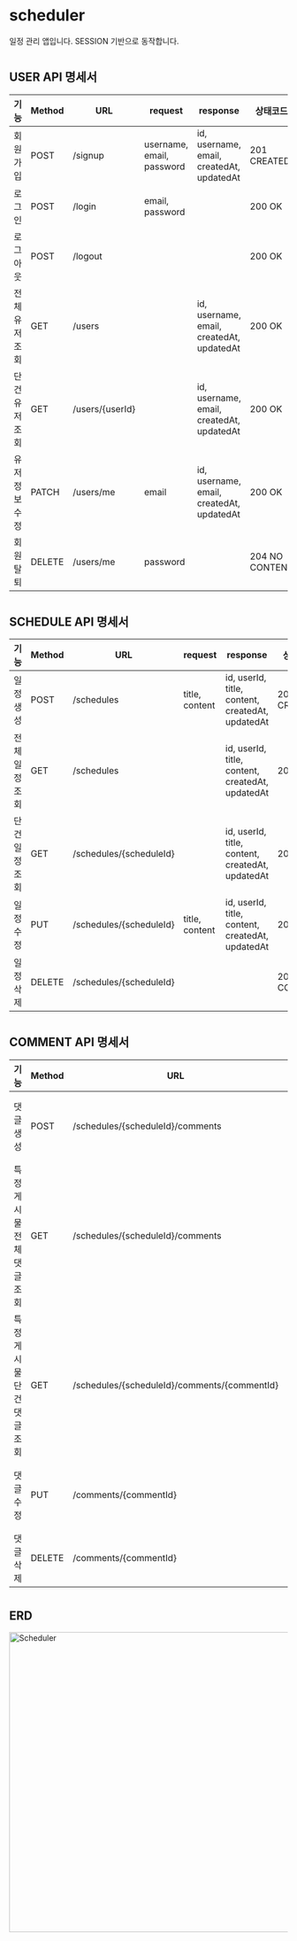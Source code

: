 # scheduler
일정 관리 앱입니다.
SESSION 기반으로 동작합니다.

#

## USER API 명세서

기능     |  Method | URL    | request | response | 상태코드
--------|---------|--------|---------|----------|---------
회원가입  | POST    | /signup| username, email, password | id, username, email, createdAt, updatedAt | 201 CREATED
로그인  | POST    | /login| email, password |   | 200 OK
로그아웃  | POST    | /logout|   |   | 200 OK
전체 유저 조회  | GET    | /users|         | id, username, email, createdAt, updatedAt | 200 OK
단건 유저 조회  | GET    | /users/{userId}|         | id, username, email, createdAt, updatedAt | 200 OK
유저 정보 수정  | PATCH    | /users/me | email      | id, username, email, createdAt, updatedAt | 200 OK
회원탈퇴  | DELETE    | /users/me | password        |     | 204 NO CONTENT

#

## SCHEDULE API 명세서

기능     |  Method | URL    | request | response | 상태코드
--------|---------|--------|---------|----------|---------
일정 생성  | POST    | /schedules | title, content | id, userId, title, content, createdAt, updatedAt | 201 CREATED
전체 일정 조회  | GET    | /schedules|         | id, userId, title, content, createdAt, updatedAt | 200 OK
단건 일정 조회  | GET    | /schedules/{scheduleId}|         | id, userId, title, content, createdAt, updatedAt | 200 OK
일정 수정  | PUT    | /schedules/{scheduleId}| title, content      | id, userId, title, content, createdAt, updatedAt | 200 OK
일정 삭제  | DELETE    | /schedules/{scheduleId} |         |     | 204 NO CONTENT

#

## COMMENT API 명세서
기능     |  Method | URL    | request | response | 상태코드
--------|---------|--------|---------|----------|---------
댓글 생성  | POST    | /schedules/{scheduleId}/comments | comment |  id, scheduleId, userId, comment, createdAt, updatedAt | 201 CREATED
특정 게시물 전체 댓글 조회  | GET    | /schedules/{scheduleId}/comments |         | id, scheduleId, userId, comment, createdAt, updatedAt | 200 OK
특정 게시물 단건 댓글 조회  | GET    |  /schedules/{scheduleId}/comments/{commentId} |         | id, scheduleId, userId, comment, createdAt, updatedAt | 200 OK
댓글 수정  | PUT   | /comments/{commentId} | comment   | id, scheduleId, userId, comment, createdAt, updatedAt | 200 OK
댓글 삭제  | DELETE    | /comments/{commentId} |         |     | 204 NO CONTENT


#

## ERD

<img width="1411" height="542" alt="Scheduler" src="https://github.com/user-attachments/assets/53d665ed-1420-47af-ad7a-a68425155598" />

